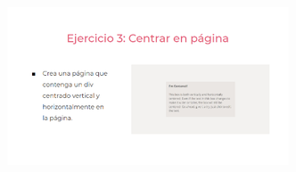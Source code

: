 ![](https://github.com/jorgelpat/practicaModeladoEnCaja/blob/ejercicio_3/storage/img/ejercicio3.png)